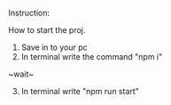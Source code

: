 Instruction:

How to start the proj.

1. Save in to your pc
2. In terminal write the command "npm i"

~wait~

3. In terminal write "npm run start"
